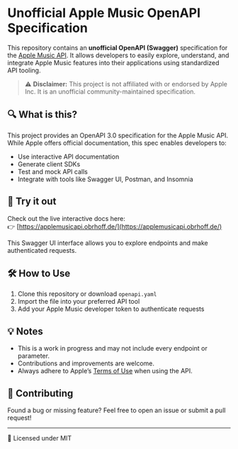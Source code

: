 # Unofficial Apple Music OpenAPI Specification

This repository contains an **unofficial OpenAPI (Swagger)** specification for the [Apple Music API](https://developer.apple.com/documentation/applemusicapi). It allows developers to easily explore, understand, and integrate Apple Music features into their applications using standardized API tooling.

> ⚠️ **Disclaimer:** This project is not affiliated with or endorsed by Apple Inc. It is an unofficial community-maintained specification.

## 🔍 What is this?

This project provides an OpenAPI 3.0 specification for the Apple Music API. While Apple offers official documentation, this spec enables developers to:

- Use interactive API documentation
- Generate client SDKs
- Test and mock API calls
- Integrate with tools like Swagger UI, Postman, and Insomnia

## 🚀 Try it out

Check out the live interactive docs here:  
👉 [https://applemusicapi.obrhoff.de/](https://applemusicapi.obrhoff.de/)

This Swagger UI interface allows you to explore endpoints and make authenticated requests.

## 🛠️ How to Use

1. Clone this repository or download `openapi.yaml`
2. Import the file into your preferred API tool
3. Add your Apple Music developer token to authenticate requests

## 💡 Notes

- This is a work in progress and may not include every endpoint or parameter.
- Contributions and improvements are welcome.
- Always adhere to Apple’s [Terms of Use](https://developer.apple.com/terms/) when using the API.

## 🤝 Contributing

Found a bug or missing feature? Feel free to open an issue or submit a pull request!

---

📄 Licensed under MIT
